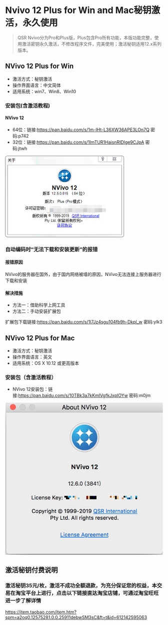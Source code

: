# Nvivo 12 Plus for Win and Mac秘钥激活，永久使用

> QSR Nvivo分为Pro和Plus版，Plus包含Pro所有功能，本版功能完整，使用激活密钥永久激活，不修改程序文件，完美使用；激活秘钥适用12.x系列版本。


## NVivo 12 Plus for Win 
* 激活方式：秘钥激活
* 操作界面语言：中文简体
* 适用系统：win7、Win8、Win10
### 安装包(含激活教程)
#### NVivo 12
* 64位：链接:https://pan.baidu.com/s/1m-IHt-L36XW36APE3LOn7Q  密码:p742
* 32位：链接:https://pan.baidu.com/s/1ImTUR1HaisnRIDlge9CJpA  密码:jtwh

![](https://raw.githubusercontent.com/Qiyafeng/QSR/master/20200217102908.jpg)

### 自动编码时“无法下载和安装更新”的报错
#### 报错原因
NVivo的服务器在国外，由于国内网络被墙的原因，NVivo无法连接上服务器进行下载和安装
#### 解决措施
* 方法一：借助科学上网工具
* 方法二：手动安装扩展包 

扩展包下载链接:https://pan.baidu.com/s/1I7Jz4sgu104fb9h-Dkpl_w  密码:ylk3

## NVivo 12 Plus for Mac
* 激活方式：秘钥激活
* 操作界面语言：英文
* 适用系统：OS X 10.12 或更高版本
### 安装包（含激活教程）
* NVivo 12安装包：链接:https://pan.baidu.com/s/10TBk3a7kKmIVgfkJxplOYw  密码:m0jm

![](https://raw.githubusercontent.com/Qiyafeng/QSR/master/20200217103034.jpg)

## 激活秘钥付费说明
### 激活秘钥35元/枚，激活不成功全额退款，为充分保证您的权益，本交易在淘宝平台上进行，点击以下链接直达淘宝店铺，可通过淘宝旺旺进一步了解详情
https://item.taobao.com/item.htm?spm=a2oq0.12575281.0.0.25911debwSM3sC&ft=t&id=612142595063
